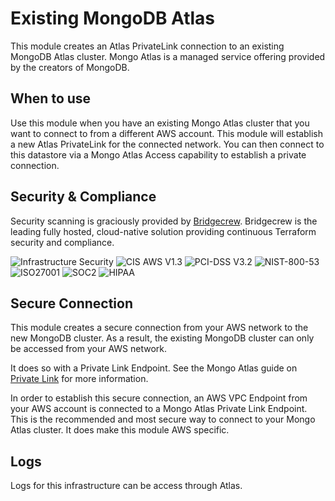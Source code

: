 # Existing MongoDB Atlas

This module creates an Atlas PrivateLink connection to an existing MongoDB Atlas cluster.
Mongo Atlas is a managed service offering provided by the creators of MongoDB.

## When to use

Use this module when you have an existing Mongo Atlas cluster that you want to connect to from a different AWS account.
This module will establish a new Atlas PrivateLink for the connected network.
You can then connect to this datastore via a Mongo Atlas Access capability to establish a private connection.

## Security & Compliance

Security scanning is graciously provided by [Bridgecrew](https://bridgecrew.io/).
Bridgecrew is the leading fully hosted, cloud-native solution providing continuous Terraform security and compliance.

![Infrastructure Security](https://www.bridgecrew.cloud/badges/github/nullstone-modules/aws-existing-mongo-atlas/general)
![CIS AWS V1.3](https://www.bridgecrew.cloud/badges/github/nullstone-modules/aws-existing-mongo-atlas/cis_aws_13)
![PCI-DSS V3.2](https://www.bridgecrew.cloud/badges/github/nullstone-modules/aws-existing-mongo-atlas/pci)
![NIST-800-53](https://www.bridgecrew.cloud/badges/github/nullstone-modules/aws-existing-mongo-atlas/nist)
![ISO27001](https://www.bridgecrew.cloud/badges/github/nullstone-modules/aws-existing-mongo-atlas/iso)
![SOC2](https://www.bridgecrew.cloud/badges/github/nullstone-modules/aws-existing-mongo-atlas/soc2)
![HIPAA](https://www.bridgecrew.cloud/badges/github/nullstone-modules/aws-existing-mongo-atlas/hipaa)

## Secure Connection

This module creates a secure connection from your AWS network to the new MongoDB cluster.
As a result, the existing MongoDB cluster can only be accessed from your AWS network.

It does so with a Private Link Endpoint. See the Mongo Atlas guide on [Private Link](https://www.mongodb.com/docs/atlas/security-cluster-private-endpoint/) for more information.

In order to establish this secure connection, an AWS VPC Endpoint from your AWS account is connected to a Mongo Atlas Private Link Endpoint.
This is the recommended and most secure way to connect to your Mongo Atlas cluster. It does make this module AWS specific.

## Logs

Logs for this infrastructure can be access through Atlas.
